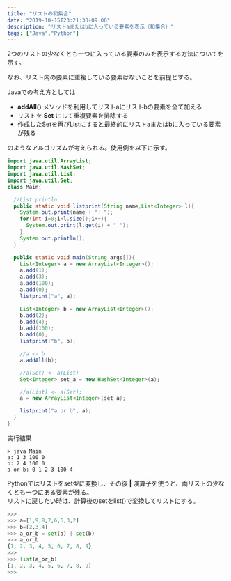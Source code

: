 ```yaml
---
title: "リストの和集合"
date: "2019-10-15T23:21:30+09:00"
description: "リストaまたはbに入っている要素を表示（和集合）"
tags: ["Java","Python"]
---
```


2つのリストの少なくとも一つに入っている要素のみを表示する方法についてを示す。  

なお、リスト内の要素に重複している要素はないことを前提とする。  

<div class="note_content_by_programming_language" id="note_content_Java">

Javaでの考え方としては

- **addAll()** メソッドを利用してリストaにリストbの要素を全て加える
- リストを **Set** にして重複要素を排除する
- 作成したSetを再びListにすると最終的にリストaまたはbに入っている要素が残る

のようなアルゴリズムが考えられる。使用例を以下に示す。  

```java
import java.util.ArrayList;
import java.util.HashSet;
import java.util.List;
import java.util.Set;
class Main{

  //List println
  public static void listprint(String name,List<Integer> l){
    System.out.print(name + ": ");
    for(int i=0;i<l.size();i++){
      System.out.print(l.get(i) + " ");
    }
    System.out.println();
  }

  public static void main(String args[]){
    List<Integer> a = new ArrayList<Integer>();
    a.add(1);
    a.add(3);
    a.add(100);
    a.add(0);
    listprint("a", a);

    List<Integer> b = new ArrayList<Integer>();
    b.add(2);
    b.add(4);
    b.add(100);
    b.add(0);
    listprint("b", b);

    //a <- b
    a.addAll(b);

    //a(Set) <- a(List)
    Set<Integer> set_a = new HashSet<Integer>(a);

    //a(List) <- a(Set);
    a = new ArrayList<Integer>(set_a);

    listprint("a or b", a);
  }
}
```

実行結果
```
> java Main
a: 1 3 100 0 
b: 2 4 100 0 
a or b: 0 1 2 3 100 4 
```

</div>
<div class="note_content_by_programming_language" id="note_content_Python">

Pythonではリストをset型に変換し、その後 **|** 演算子を使うと、両リストの少なくとも一つにある要素が残る。  
リストに戻したい時は、計算後のsetをlist()で変換してリストにする。

```python
>>> 
>>> a=[1,9,8,7,6,5,3,2]
>>> b=[2,3,4]
>>> a_or_b = set(a) | set(b)
>>> a_or_b
{1, 2, 3, 4, 5, 6, 7, 8, 9}
>>> 
>>> list(a_or_b)
[1, 2, 3, 4, 5, 6, 7, 8, 9]
>>>
```

</div>


